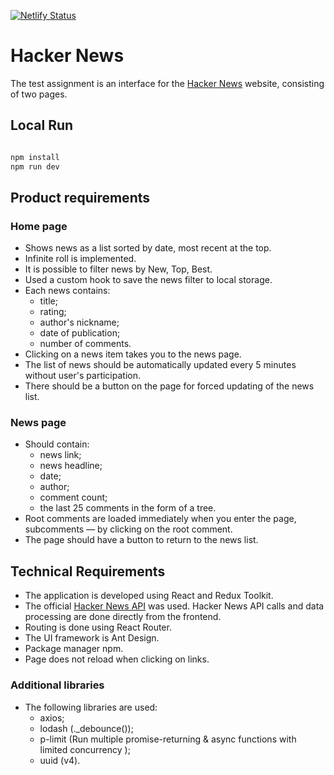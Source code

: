 [![Netlify Status](https://api.netlify.com/api/v1/badges/062ec3d4-f133-44c9-b8ea-86c27a8f1110/deploy-status)](https://app.netlify.com/sites/ta-hacker-news/deploys)

# Hacker News

The test assignment is an interface for the [Hacker News](https://news.ycombinator.com/news) website, consisting of two pages.

## Local Run

```bash

npm install
npm run dev

```

## Product requirements

### Home page

- Shows news as a list sorted by date, most recent at the top.
- Infinite roll is implemented.
- It is possible to filter news by New, Top, Best.
- Used a custom hook to save the news filter to local storage.
- Each news contains:
  - title;
  - rating;
  - author's nickname;
  - date of publication;
  - number of comments.
- Clicking on a news item takes you to the news page.
- The list of news should be automatically updated every 5 minutes without user's participation.
- There should be a button on the page for forced updating of the news list.

### News page

- Should contain:
  - news link;
  - news headline;
  - date;
  - author;
  - comment count;
  - the last 25 comments in the form of a tree.
- Root comments are loaded immediately when you enter the page, subcomments — by clicking on the root comment.
- The page should have a button to return to the news list.

## Technical Requirements

- The application is developed using React and Redux Toolkit.
- The official [Hacker News API](https://github.com/HackerNews/API) was used. Hacker News API calls and data processing are done directly from the frontend.
- Routing is done using React Router.
- The UI framework is Ant Design.
- Package manager npm.
- Page does not reload when clicking on links.

### Additional libraries

- The following libraries are used:
  - axios;
  - lodash (.\_debounce());
  - p-limit (Run multiple promise-returning & async functions with limited concurrency );
  - uuid (v4).
